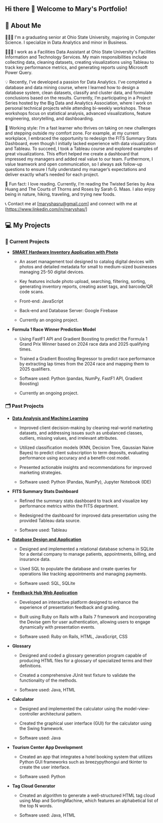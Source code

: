 ## Hi there 👋 Welcome to Mary's Portfolio!

## 🚀 About Me
👩🏻‍🎓 I'm a graduating senior at Ohio State University, majoring in Computer Science. I specialize in Data Analytics and minor in Business.

👩🏻‍💻 I work as a Facilities Data Assistant at Ohio State University's Facilities Information and Technology Services. My main responsibilities include collecting data, cleaning datasets, creating visualizations using Tableau to track key performance metrics, and generating reports using Microsoft Power Query.

💡 Recently, I've developed a passion for Data Analytics. I've completed a database and data mining course, where I learned how to design a database system, clean datasets, classify and cluster data, and formulate conclusions based on the results. Currently, I’m participating in a Project Series hosted by the Big Data and Analytics Association, where I work on personal technical projects while attending bi-weekly workshops. These workshops focus on statistical analysis, advanced visualizations, feature engineering, storytelling, and dashboarding.

🔎 Working style: I’m a fast learner who thrives on taking on new challenges and stepping outside my comfort zone. For example, at my current workplace, I embraced the opportunity to redesign the FITS Summary Stats Dashboard, even though I initially lacked experience with data visualization and Tableau. To succeed, I took a Tableau course and explored examples of great visualizations. This effort helped me create a dashboard that impressed my managers and added real value to our team. Furthermore, I value teamwork and open communication, so I always ask follow-up questions to ensure I fully understand my manager’s expectations and deliver exactly what’s needed for each project.

💌 Fun fact: I love reading. Currently, I'm reading the Twisted Series by Ana Huang and The Courts of Thorns and Roses by Sarah G. Maas. I also enjoy being in nature, hiking, traveling, and trying new foods.

📞 Contact me at [maryshasru@gmail.com] and connect with me at [https://www.linkedin.com/in/maryshas/]



## 💻 My Projects

### 🌟 Current Projects

- **[SMART Hardware Inventory Application with Photo](https://github.com/Leslieie/5915-Capstone-Project)**  
  - An asset management tool designed to catalog digital devices with photos and detailed metadata for small to medium-sized businesses managing 25-50 digital devices.
  
  - Key features include photo upload, searching, filtering, sorting, generating inventory reports, creating asset tags, and barcode/QR code scans.
  
  - Front-end: JavaScript
  
  - Back-end and Database Server: Google Firebase
 
  - Currently an ongoing project.
 
- **Formula 1 Race Winner Prediction Model**  
  - Using FastF1 API and Gradient Boosting to predict the Formula 1 Grand Prix Winner based on 2024 race data and 2025 qualifying times.
 
  - Trained a Gradient Boosting Regressor to predict race performance by extracting lap times from the 2024 race and mapping them to 2025 qualifiers.
 
  - Software used: Python (pandas, NumPy, FastF1 API, Gradient Boosting)
 
  - Currently an ongoing project.
 
### 🗂️ Past Projects

- **[Data Analysis and Machine Learning](https://github.com/maryshas/Data-Analysis-and-Machine-Learning)**
  - Improved client decision-making by cleaning real-world marketing datasets, and addressing issues such as unbalanced classes, outliers, missing values, and irrelevant attributes.
 
  - Utilized classification models (KNN, Decision Tree, Gaussian Naive Bayes) to predict client subscription to term deposits, evaluating performance using accuracy and a benefit-cost model.
 
  - Presented actionable insights and recommendations for improved marketing strategies.
 
  - Software used: Python (Pandas, NumPy), Jupyter Notebook (IDE)
 
- **FITS Summary Stats Dashboard**
  -  Refined the summary stats dashboard to track and visualize key performance metrics within the FITS department.
 
  -  Redesigned the dashboard for improved data presentation using the provided Tableau data source.
 
  -  Software used: Tableau
 
- **[Database Design and Application](https://github.com/maryshas/Database-Design-and-Application)**
  - Designed and implemented a relational database schema in SQLite for a dental company to manage patients, appointments, billing, and insurance data.
 
  - Used SQL to populate the database and create queries for operations like tracking appointments and managing payments.
 
  - Software used: SQL, SQLite
 
- **[Feedback Hub Web Application](https://github.com/orgs/cse3901-osu-2024sp-910/teams/group-6/repositories)**
  - Developed an interactive platform designed to enhance the experience of presentation feedback and grading.
 
  - Built using Ruby on Rails with a Rails 7 framework and incorporating the Devise gem for user authentication, allowing users to engage dynamically with presentation events.
 
  - Software used: Ruby on Rails, HTML, JavaScript, CSS
 
- **Glossary**
  - Designed and coded a glossary generation program capable of producing HTML files for a glossary of specialized terms and their definitions.
 
  - Created a comprehensive JUnit test fixture to validate the functionality of the methods.
 
  - Software used: Java, HTML
 
- **Calculator**
  - Designed and implemented the calculator using the model-view-controller architectural pattern.
 
  - Created the graphical user interface (GUI) for the calculator using the Swing framework.
 
  - Software used: Java
 
- **Tourism Center App Development**
  - Created an app that integrates a hotel booking system that utilizes Python GUI frameworks such as breezypythongui and tkinter to create the user interface.
 
  - Software used: Python
 
- **Tag Cloud Generator**
  - Created an algorithm to generate a well-structured HTML tag cloud using Map and SortingMachine, which features an alphabetical list of the top N words.
 
  - Software used: Java, HTML
<!--
**maryshas/maryshas** is a ✨ _special_ ✨ repository because its `README.md` (this file) appears on your GitHub profile.

Here are some ideas to get you started:

- 🔭 I’m currently working on ...
- 🌱 I’m currently learning ...
- 👯 I’m looking to collaborate on ...
- 🤔 I’m looking for help with ...
- 💬 Ask me about ...
- 📫 How to reach me: ...
- 😄 Pronouns: ...
- ⚡ Fun fact: ...
-->
